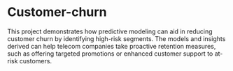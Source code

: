 # Customer-churn
This project demonstrates how predictive modeling can aid in reducing customer churn by identifying high-risk segments. The models and insights derived can help telecom companies take proactive retention measures, such as offering targeted promotions or enhanced customer support to at-risk customers.
